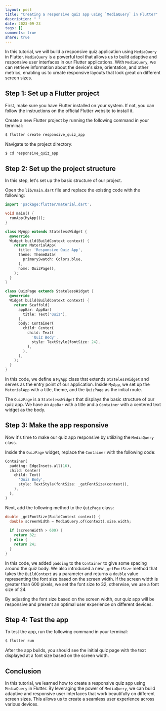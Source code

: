 ```yaml
---
layout: post
title: "Creating a responsive quiz app using `MediaQuery` in Flutter"
description: " "
date: 2023-09-23
tags: []
comments: true
share: true
---
```


In this tutorial, we will build a responsive quiz application using `MediaQuery` in Flutter. `MediaQuery` is a powerful tool that allows us to build adaptive and responsive user interfaces in our Flutter applications. With `MediaQuery`, we can retrieve information about the device's size, orientation, and other metrics, enabling us to create responsive layouts that look great on different screen sizes.

## Step 1: Set up a Flutter project

First, make sure you have Flutter installed on your system. If not, you can follow the instructions on the official Flutter website to install it.

Create a new Flutter project by running the following command in your terminal:

```bash
$ flutter create responsive_quiz_app
```

Navigate to the project directory:

```bash
$ cd responsive_quiz_app
```

## Step 2: Set up the project structure

In this step, let's set up the basic structure of our project.

Open the `lib/main.dart` file and replace the existing code with the following:

```dart
import 'package:flutter/material.dart';

void main() {
  runApp(MyApp());
}

class MyApp extends StatelessWidget {
  @override
  Widget build(BuildContext context) {
    return MaterialApp(
      title: 'Responsive Quiz App',
      theme: ThemeData(
        primarySwatch: Colors.blue,
      ),
      home: QuizPage(),
    );
  }
}

class QuizPage extends StatelessWidget {
  @override
  Widget build(BuildContext context) {
    return Scaffold(
      appBar: AppBar(
        title: Text('Quiz'),
      ),
      body: Container(
        child: Center(
          child: Text(
            'Quiz Body',
            style: TextStyle(fontSize: 24),
          ),
        ),
      ),
    );
  }
}
```

In this code, we define a `MyApp` class that extends `StatelessWidget` and serves as the entry point of our application. Inside `MyApp`, we set up the `MaterialApp` with a title, theme, and the `QuizPage` as the initial route.

The `QuizPage` is a `StatelessWidget` that displays the basic structure of our quiz app. We have an `AppBar` with a title and a `Container` with a centered text widget as the body.

## Step 3: Make the app responsive

Now it's time to make our quiz app responsive by utilizing the `MediaQuery` class.

Inside the `QuizPage` widget, replace the `Container` with the following code:

```dart
Container(
  padding: EdgeInsets.all(16),
  child: Center(
    child: Text(
      'Quiz Body',
      style: TextStyle(fontSize: _getFontSize(context)),
    ),
  ),
)
```

Next, add the following method to the `QuizPage` class:

```dart
double _getFontSize(BuildContext context) {
  double screenWidth = MediaQuery.of(context).size.width;
  
  if (screenWidth > 600) {
    return 32;
  } else {
    return 24;
  }
}
```

In this code, we added `padding` to the `Container` to give some spacing around the quiz body. We also introduced a new `_getFontSize` method that takes the `BuildContext` as a parameter and returns a `double` value representing the font size based on the screen width. If the screen width is greater than 600 pixels, we set the font size to 32, otherwise, we use a font size of 24.

By adjusting the font size based on the screen width, our quiz app will be responsive and present an optimal user experience on different devices.

## Step 4: Test the app

To test the app, run the following command in your terminal:

```bash
$ flutter run
```

After the app builds, you should see the initial quiz page with the text displayed at a font size based on the screen width.

## Conclusion

In this tutorial, we learned how to create a responsive quiz app using `MediaQuery` in Flutter. By leveraging the power of `MediaQuery`, we can build adaptive and responsive user interfaces that work beautifully on different screen sizes. This allows us to create a seamless user experience across various devices.
